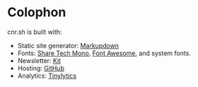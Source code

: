 # Colophon

cnr.sh is built with:

- Static site generator: [Markupdown](https://github.com/criccomini/markupdown)
- Fonts: [Share Tech Mono](https://fonts.google.com/specimen/Share+Tech+Mono), [Font Awesome](https://fontawesome.com/), and system fonts.
- Newsletter: [Kit](https://kit.com)
- Hosting: [GitHub](https://github.com/criccomini/cnr.sh)
- Analytics: [Tinylytics](https://tinylytics.app/)